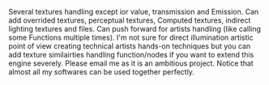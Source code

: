 Several textures handling except ior value, transmission and
Emission. Can add overrided textures, perceptual textures,
Computed textures, indirect lighting textures and files.
Can push forward for artists handling (like calling some 
Functions multiple times). I'm not sure for direct illumination
artistic point of view creating technical artists hands-on techniques
but you can add texture similairties handling function/nodes if you
want to extend this engine severely.
Please email me as it is an ambitious project.
Notice that almost all my softwares can be used together perfectly.
